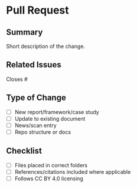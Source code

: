 # Pull Request

## Summary
Short description of the change.

## Related Issues
Closes #<issue-number>

## Type of Change
- [ ] New report/framework/case study
- [ ] Update to existing document
- [ ] News/scan entry
- [ ] Repo structure or docs

## Checklist
- [ ] Files placed in correct folders
- [ ] References/citations included where applicable
- [ ] Follows CC BY 4.0 licensing

